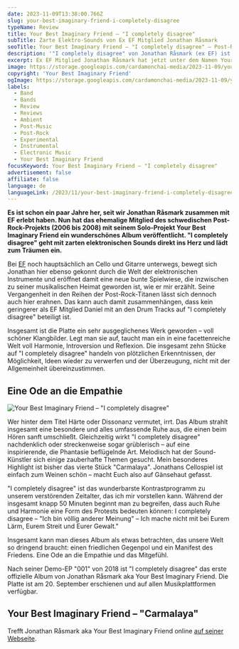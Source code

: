 ```yaml
---
date: 2023-11-09T13:38:00.766Z
slug: your-best-imaginary-friend-i-completely-disagree
typeName: Review
title: Your Best Imaginary Friend – "I completely disagree"
subTitle: Zarte Elektro-Sounds von Ex EF Mitglied Jonathan Råsmark
seoTitle: Your Best Imaginary Friend – "I completely disagree" – Post-Rock/Ambient Review
description: '"I completely disagree" von Jonathan Råsmark (ex EF) ist ein subtiles Ambient-/Post-Rock-Album. Erfahrt jetzt alles über die Ode an die Empathie.'
excerpt: Ex EF Mitglied Jonathan Råsmark hat jetzt unter dem Namen Your Best Imaginary Friend sein Solo-Debüt veröffentlicht. Die Platte lädt mit zarten elektronischen Sounds und seinem charakteristischen Cellospiel zum Träumen ein.
image: https://storage.googleapis.com/cardamonchai-media/2023-11-09/your-best-imaginary-friend-i-completely-disagree-header-jpg-imagine-d8c8c8_a39d95_1024_768/640.webp
copyright: 'Your Best Imaginary Friend'
ogImage: https://storage.googleapis.com/cardamonchai-media/2023-11-09/your-best-imaginary-friend-i-completely-disagree-og-jpg-imagine-d8c8c8_928980_1200_628/640.webp
labels:
  - Band
  - Bands
  - Review
  - Reviews
  - Ambient
  - Post-Music
  - Post-Rock
  - Experimental
  - Instrumental
  - Electronic Music
  - Your Best Imaginary Friend
focusKeyword: Your Best Imaginary Friend – "I completely disagree"
advertisement: false
affiliate: false
language: de
languageLink: /2023/11/your-best-imaginary-friend-i-completely-disagree-en/
---
```


**Es ist schon ein paar Jahre her, seit wir Jonathan Råsmark zusammen mit EF erlebt haben. Nun hat das ehemalige Mitglied des schwedischen Post-Rock-Projekts (2006 bis 2008) mit seinem Solo-Projekt Your Best Imaginary Friend ein wunderschönes Album veröffentlicht. "I completely disagree" geht mit zarten elektronischen Sounds direkt ins Herz und lädt zum Träumen ein.**

Bei [EF](/2022/11/ef-interview/) noch hauptsächlich an Cello und Gitarre unterwegs, bewegt sich Jonathan hier ebenso gekonnt durch die Welt der elektronischen Instrumente und eröffnet damit eine neue bunte Spielwiese, die inzwischen zu seiner musikalischen Heimat geworden ist, wie er mir erzählt. Seine Vergangenheit in den Reihen der Post-Rock-Titanen lässt sich dennoch auch hier erahnen. Das kann auch damit zusammenhängen, dass kein geringerer als EF Mitglied Daniel mit an den Drum Tracks auf "I completely disagree" beteiligt ist.

Insgesamt ist die Platte ein sehr ausgeglichenes Werk geworden – voll schöner Klangbilder. Legt man sie auf, taucht man ein in eine facettenreiche Welt voll Harmonie, Introversion und Reflexion. Die insgesamt zehn Stücke auf "I completely disagree" handeln von plötzlichen Erkenntnissen, der Möglichkeit, Ideen wieder zu verwerfen und der Überzeugung, nicht mit der Allgemeinheit übereinzustimmen.

## Eine Ode an die Empathie

![Your Best Imaginary Friend – "I completely disagree"](https://storage.googleapis.com/cardamonchai-media/2023-11-09/your-best-imaginary-friend-i-completely-disagree-jpeg-imagine-c8c8c8_ada9a1_700_700/640.webp 'Your Best Imaginary Friend – "I completely disagree"')

Wer hinter dem Titel Härte oder Dissonanz vermutet, irrt. Das Album strahlt insgesamt eine besondere und alles umfassende Ruhe aus, die einen beim Hören sanft umschließt. Gleichzeitig wirkt "I completely disagree" nachdenklich oder streckenweise sogar grüblerisch – auf eine inspirierende, die Phantasie beflügelnde Art. Melodisch hat der Sound-Künstler sich einige zauberhafte Themen gesucht. Mein besonderes Highlight ist bisher das vierte Stück "Carmalaya". Jonathans Cellospiel ist einfach zum Weinen schön – macht Euch also auf Gänsehaut gefasst.

"I completely disagree" ist das wunderbarste Kontrastprogramm zu unserem verstörenden Zeitalter, das ich mir vorstellen kann. Während der insgesamt knapp 50 Minuten beginnt man zu begreifen, dass auch Ruhe und Harmonie eine Form des Protests bedeuten können: I completely disagree – "Ich bin völlig anderer Meinung" – Ich mache nicht mit bei Eurem Lärm, Eurem Streit und Eurer Gewalt."

Insgesamt kann man dieses Album als etwas betrachten, das unsere Welt so dringend braucht: einen friedlichen Gegenpol und ein Manifest des Friedens. Eine Ode an die Empathie und das Mitgefühl.

Nach seiner Demo-EP "001" von 2018 ist "I completely disagree" das erste offizielle Album von Jonathan Råsmark aka Your Best Imaginary Friend. Die Platte ist am 20. September erschienen und auf allen Musikplattformen verfügbar.

## Your Best Imaginary Friend – "Carmalaya"

<YouTube id="pcUZnprnXc8" />

Trefft Jonathan Råsmark aka Your Best Imaginary Friend online [auf seiner Webseite](https://yourbestimaginaryfriend.com).
